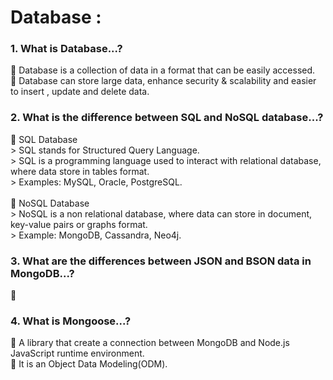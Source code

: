<h1>Database :</h1>
    <h3>1. What is Database...?</h3>
    <p>
         Database is a collection of data in a format that can be easily accessed. <br>
         Database can store large data, enhance security & scalability and easier to insert , update and delete data. 
    </p>
    <h3>2. What is the difference between SQL and NoSQL database...?</h3>
    <p>
         SQL Database <br>
        > SQL stands for Structured Query Language. <br>
        > SQL is a programming language used to interact with  relational database, where data store in tables format. <br>
        > Examples: MySQL, Oracle, PostgreSQL. <br><br>
         NoSQL Database <br>
        > NoSQL is a non relational database, where data can store in document, key-value pairs or graphs format. <br>
        > Example: MongoDB, Cassandra, Neo4j.
    </p>
    <h3>3. What are the differences between JSON and BSON data in MongoDB...?</h3>
    <p>
        
    </p>
    <h3>4. What is Mongoose...?</h3>
    <p>
         A library that create a connection between MongoDB and Node.js JavaScript runtime environment. <br>
         It is an Object Data Modeling(ODM).  
    </p>
